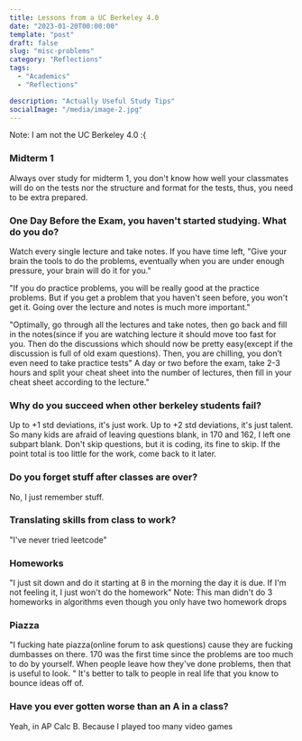 ```yaml
---
title: Lessons from a UC Berkeley 4.0
date: "2023-01-20T00:00:00"
template: "post"
draft: false
slug: "misc-problems"
category: "Reflections"
tags:
  - "Academics"
  - "Reflections"

description: "Actually Useful Study Tips"
socialImage: "/media/image-2.jpg"
---
```

Note: I am not the UC Berkeley 4.0 :{
### Midterm 1

Always over study for midterm 1, you don't know how well your classmates will do on the tests nor the structure and format for the tests, thus, you need to be extra prepared.

### One Day Before the Exam, you haven't started studying. What do you do?

Watch every single lecture and take notes. If you have time left, "Give your brain the tools to do the problems, eventually when you are under enough pressure, your brain will do it for you."

"If you do practice problems, you will be really good at the practice problems. But if you get a problem that you haven't seen before, you won't get it. Going over the lecture and notes is much more important."

"Optimally, go through all the lectures and take notes, then go back and fill in the notes(since if you are watching lecture it should move too fast for you. Then do the discussions which should now be pretty easy(except if the discussion is full of old exam questions). Then, you are chilling, you don’t even need to take practice tests" A day or two before the exam, take 2-3 hours and split your cheat sheet into the number of lectures, then fill in your cheat sheet according to the lecture."

### Why do you succeed when other berkeley students fail?

Up to +1 std deviations, it's just work. Up to +2 std deviations, it's just talent. So many kids are afraid of leaving questions blank, in 170 and 162, I left one subpart blank. Don't skip questions, but it is coding, its fine to skip. If the point total is too little for the work, come back to it later.

### Do you forget stuff after classes are over?

No, I just remember stuff.

### Translating skills from class to work?

"I've never tried leetcode"

### Homeworks

"I just sit down and do it starting at 8 in the morning the day it is due. If I'm not feeling it, I just won't do the homework" Note: This man didn't do 3 homeworks in algorithms even though you only have two homework drops

### Piazza

"I fucking hate piazza(online forum to ask questions) cause they are fucking dumbasses on there. 170 was the first time since the problems are too much to do by yourself. When people leave how they've done problems, then that is useful to look. " It's better to talk to people in real life that you know to bounce ideas off of.

### Have you ever gotten worse than an A in a class?

Yeah, in AP Calc B. Because I played too many video games
